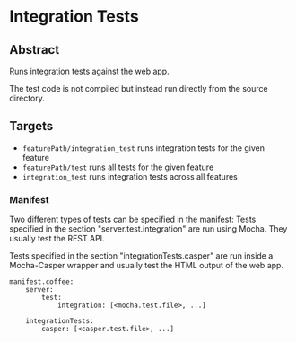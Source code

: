 # Integration Tests

## Abstract

Runs integration tests against the web app.

The test code is not compiled but instead run directly from the source
directory.

## Targets

- `featurePath/integration_test` runs integration tests for the given feature
- `featurePath/test` runs all tests for the given feature
- `integration_test` runs integration tests across all features

### Manifest

Two different types of tests can be specified in the manifest: Tests specified
in the section "server.test.integration" are run using Mocha. They usually test
the REST API.

Tests specified in the section "integrationTests.casper" are run inside a
Mocha-Casper wrapper and usually test the HTML output of the web app.

    manifest.coffee:
        server:
            test:
                integration: [<mocha.test.file>, ...]

        integrationTests:
            casper: [<casper.test.file>, ...]

